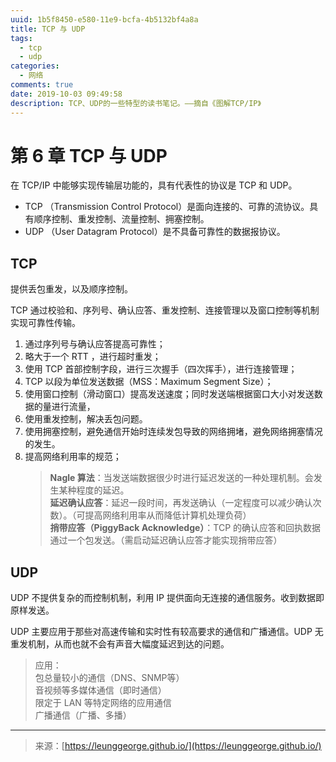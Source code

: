 ```yaml
---
uuid: 1b5f8450-e580-11e9-bcfa-4b5132bf4a8a
title: TCP 与 UDP
tags:
  - tcp
  - udp
categories:
  - 网络
comments: true
date: 2019-10-03 09:49:58
description: TCP、UDP的一些特型的读书笔记。——摘自《图解TCP/IP》
---
```


# 第 6 章 TCP 与 UDP

在 TCP/IP 中能够实现传输层功能的，具有代表性的协议是 TCP 和 UDP。

- TCP （Transmission Control Protocol）是面向连接的、可靠的流协议。具有顺序控制、重发控制、流量控制、拥塞控制。
- UDP （User Datagram Protocol）是不具备可靠性的数据报协议。

<!--more-->


## TCP

提供丢包重发，以及顺序控制。

TCP 通过校验和、序列号、确认应答、重发控制、连接管理以及窗口控制等机制实现可靠性传输。

1. 通过序列号与确认应答提高可靠性；
2. 略大于一个 RTT ，进行超时重发；
3. 使用 TCP 首部控制字段，进行三次握手（四次挥手），进行连接管理；
4. TCP 以段为单位发送数据（MSS：Maximum Segment Size）；
5. 使用窗口控制（滑动窗口）提高发送速度；同时发送端根据窗口大小对发送数据的量进行流量，
6. 使用重发控制，解决丢包问题。
7. 使用拥塞控制，避免通信开始时连续发包导致的网络拥堵，避免网络拥塞情况的发生。
8. 提高网络利用率的规范；  
   > **Nagle 算法**：当发送端数据很少时进行延迟发送的一种处理机制。会发生某种程度的延迟。  
   > **延迟确认应答**：延迟一段时间，再发送确认（一定程度可以减少确认次数）。（可提高网络利用率从而降低计算机处理负荷）  
   > **捎带应答（PiggyBack Acknowledge）**：TCP 的确认应答和回执数据通过一个包发送。（需启动延迟确认应答才能实现捎带应答）
   
## UDP

UDP 不提供复杂的而控制机制，利用 IP 提供面向无连接的通信服务。收到数据即原样发送。

UDP 主要应用于那些对高速传输和实时性有较高要求的通信和广播通信。UDP 无重发机制，从而也就不会有声音大幅度延迟到达的问题。

> 应用：  
> 包总量较小的通信（DNS、SNMP等）  
> 音视频等多媒体通信（即时通信）  
> 限定于 LAN 等特定网络的应用通信  
> 广播通信（广播、多播）  




---
<link rel="stylesheet" href="http://yandex.st/highlightjs/6.1/styles/default.min.css">
<script src="http://yandex.st/highlightjs/6.1/highlight.min.js"></script>
<script>
hljs.tabReplace = ' ';
hljs.initHighlightingOnLoad();
</script>

> 来源：[https://leunggeorge.github.io/](https://leunggeorge.github.io/)  
